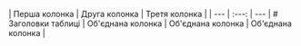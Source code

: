 | Перша колонка | Друга колонка | Третя колонка |
| --- | :---: | --- |  # Заголовки таблиці
| Об'єднана колонка | Об'єднана колонка | Об'єднана колонка |

